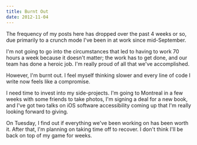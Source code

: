 ```yaml
---
title: Burnt Out
date: 2012-11-04
---
```



The frequency of my posts here has dropped over the past 4 weeks or so, due primarily to a crunch mode I've been in at work since mid-September.

I'm not going to go into the circumstances that led to having to work 70 hours a week because it doesn't matter; the work has to get done, and our team has done a heroic job. I'm really proud of all that we've accomplished.

However, I'm burnt out. I feel myself thinking slower and every line of code I write now feels like a compromise.

I need time to invest into my side-projects. I'm going to Montreal in a few weeks with some friends to take photos, I'm signing a deal for a new book, and I've got two talks on iOS software accessibility coming up that I'm really looking forward to giving.

On Tuesday, I find out if everything we've been working on has been worth it. After that, I'm planning on taking time off to recover. I don't think I'll be back on top of my game for weeks.


  